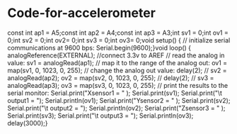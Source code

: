 # Code-for-accelerometer
const int ap1 = A5;const int ap2 = A4;const int ap3 = A3;int sv1 = 0;int ov1 = 0;int sv2 = 0;int ov2= 0;int sv3 = 0;int ov3= 0;void setup() {   // initialize serial communications at 9600 bps:  Serial.begin(9600);}void loop() {  analogReference(EXTERNAL);    //connect 3.3v to AREF  // read the analog in value:  sv1 = analogRead(ap1);  // map it to the range of the analog out:  ov1 = map(sv1, 0, 1023, 0, 255);  // change the analog out value:  delay(2);  //  sv2 = analogRead(ap2);  ov2 = map(sv2, 0, 1023, 0, 255); //  delay(2);  //  sv3 = analogRead(ap3);  ov3 = map(sv3, 0, 1023, 0, 255);  // print the results to the serial monitor:  Serial.print("Xsensor1 = " );  Serial.print(sv1);  Serial.print("\t output1 = ");  Serial.println(ov1);  Serial.print("Ysensor2 = " );  Serial.print(sv2);  Serial.print("\t output2 = ");  Serial.println(ov2);  Serial.print("Zsensor3 = " );  Serial.print(sv3);  Serial.print("\t output3 = ");  Serial.println(ov3);  delay(3000);}
